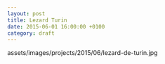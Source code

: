 ```yaml
---
layout: post
title: Lezard Turin
date: 2015-06-01 16:00:00 +0100
category: draft
---
```


assets/images/projects/2015/06/lezard-de-turin.jpg
